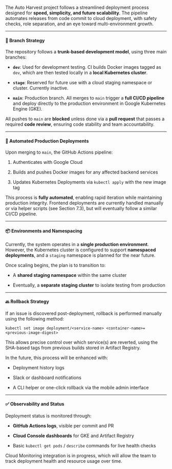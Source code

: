 The Auto Harvest project follows a streamlined deployment process designed for **speed, simplicity, and future scalability**. The pipeline automates releases from code commit to cloud deployment, with safety checks, role separation, and an eye toward multi-environment growth.

---

#### 🌿 Branch Strategy

The repository follows a **trunk-based development model**, using three main branches:

- **`dev`**: Used for development testing. CI builds Docker images tagged as `dev`, which are then tested locally in a **local Kubernetes cluster**.
    
- **`stage`**: Reserved for future use with a cloud staging namespace or cluster. Currently inactive.
    
- **`main`**: Production branch. All merges to `main` trigger a **full CI/CD pipeline** and deploy directly to the production environment in Google Kubernetes Engine (GKE).
    

All pushes to `main` are **blocked** unless done via a **pull request** that passes a required **code review**, ensuring code stability and team accountability.

---

#### 🔁 Automated Production Deployments

Upon merging to `main`, the GitHub Actions pipeline:

1. Authenticates with Google Cloud
    
2. Builds and pushes Docker images for any affected backend services
    
3. Updates Kubernetes Deployments via `kubectl apply` with the new image tag
    

This process is **fully automated**, enabling rapid iteration while maintaining production integrity. Frontend deployments are currently handled manually or via helper scripts (see Section 7.3), but will eventually follow a similar CI/CD pipeline.

---

#### 📦 Environments and Namespacing

Currently, the system operates in a **single production environment**. However, the Kubernetes cluster is configured to support **namespaced deployments**, and a `staging` namespace is planned for the near future.

Once scaling begins, the plan is to transition to:

- A **shared staging namespace** within the same cluster
    
- Eventually, a **separate staging cluster** to isolate testing from production
    

---

#### 🔙 Rollback Strategy

If an issue is discovered post-deployment, rollback is performed manually using the following method:

`kubectl set image deployment/<service-name> <container-name>=<previous-image-digest>`

This allows precise control over which service(s) are reverted, using the SHA-based tags from previous builds stored in Artifact Registry.

In the future, this process will be enhanced with:

- Deployment history logs
    
- Slack or dashboard notifications
    
- A CLI helper or one-click rollback via the mobile admin interface
    

---

#### ✅ Observability and Status

Deployment status is monitored through:

- **GitHub Actions logs**, visible per commit and PR
    
- **Cloud Console dashboards** for GKE and Artifact Registry
    
- Basic `kubectl get pods` / `describe` commands for live health checks
    

Cloud Monitoring integration is in progress, which will allow the team to track deployment health and resource usage over time.